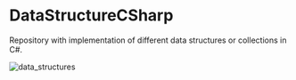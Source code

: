 # DataStructureCSharp
Repository with implementation of different data structures or collections in C#.


![data_structures](https://github.com/danciuanitta/DataStructureCSharp/assets/38571093/7a337a6d-d8d9-4466-b128-f0858f20541e)
